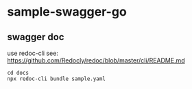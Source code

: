 # sample-swagger-go


## swagger doc
use redoc-cli
see: https://github.com/Redocly/redoc/blob/master/cli/README.md

```
cd docs
npx redoc-cli bundle sample.yaml
```
